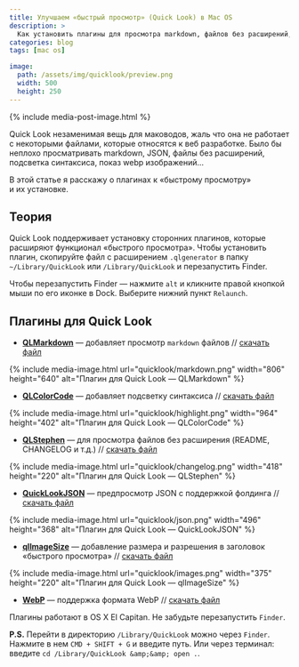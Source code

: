 ```yaml
---
title: Улучшаем «быстрый просмотр» (Quick Look) в Mac OS
description: >
  Как установить плагины для просмотра markdown, файлов без расширений, webp изображений, JSON и подсветка синтаксиса к «быстрому просмотру» (Quick Look) в Mac OS
categories: blog
tags: [mac os]

image:
  path: /assets/img/quicklook/preview.png
  width: 500
  height: 250
---
```


{% include media-post-image.html %}

Quick Look незаменимая вещь для маководов, жаль что она не работает с некоторыми файлами, которые относятся к веб разработке. Было бы неплохо просматривать markdown, JSON, файлы без расширений, подсветка синтаксиса, показ webp изображений...

В этой статье я расскажу о плагинах к «быстрому просмотру» и их установке.

## Теория

Quick Look поддерживает установку сторонних плагинов, которые расширяют функционал «быстрого просмотра». Чтобы установить плагин, скопируйте файл с расширением `.qlgenerator` в папку `~/Library/QuickLook` или `/Library/QuickLook` и перезапустить Finder.

Чтобы перезапустить Finder — нажмите `alt` и кликните правой кнопкой мыши по его иконке в Dock. Выберите нижний пункт `Relaunch`.

## Плагины для Quick Look

- **[QLMarkdown](https://github.com/toland/qlmarkdown)** — добавляет просмотр `markdown` файлов // [скачать файл](https://github.com/downloads/toland/qlmarkdown/QLMarkdown-1.3.zip)

{%
	include media-image.html
	url="quicklook/markdown.png"
	width="806"
	height="640"
	alt="Плагин для Quick Look — QLMarkdown"
%}

- **[QLColorCode](https://code.google.com/p/qlcolorcode/)** — добавляет подсветку синтаксиса // [скачать файл](https://qlcolorcode.googlecode.com/files/QLColorCode-2.0.2.tgz)

{%
	include media-image.html
	url="quicklook/highlight.png"
	width="964"
	height="402"
	alt="Плагин для Quick Look — QLColorCode"
%}

- **[QLStephen](https://github.com/whomwah/qlstephen/releases)** — для просмотра файлов без расширения (README, CHANGELOG и т.д.) // [скачать файл](https://github.com/whomwah/qlstephen/releases)

{%
	include media-image.html
	url="quicklook/changelog.png"
	width="418"
	height="220"
	alt="Плагин для Quick Look — QLStephen"
%}

- **[QuickLookJSON](http://www.sagtau.com/quicklookjson.html)** — предпросмотр JSON с поддержкой фолдинга // [скачать файл](http://www.sagtau.com/media/QuickLookJSON.qlgenerator.zip)

{%
	include media-image.html
	url="quicklook/json.png"
	width="496"
	height="368"
	alt="Плагин для Quick Look — QuickLookJSON"
%}

- **[qlImageSize](https://github.com/Nyx0uf/qlImageSize)** — добавление размера и разрешения в заголовок «быстрого просмотра» // [скачать файл](https://github.com/Nyx0uf/qlImageSize#installation)

{%
	include media-image.html
	url="quicklook/images.png"
	width="375"
	height="220"
	alt="Плагин для Quick Look — qlImageSize"
%}

- **[WebP](https://github.com/dchest/webp-quicklook)** — поддержка формата WebP // [скачать файл](https://github.com/dchest/webp-quicklook/releases)

Плагины работают в OS X El Capitan. Не забудьте перезапустить `Finder`.

**P.S.** Перейти в директорию `/Library/QuickLook` можно через `Finder`. Нажмите в нем `CMD + SHIFT + G` и введите путь. Или через терминал: введите `cd /Library/QuickLook &amp;&amp; open .`.
